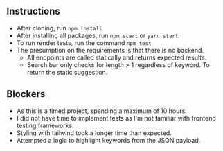 ## Instructions

- After cloning, run `npm install`
- After installing all packages, run `npm start` or `yarn start`
- To run render tests, run the command `npm test`
- The presumption on the requirements is that there is no backend.
  - All endpoints are called statically and returns expected results.
  - Search bar only checks for length > 1 regardless of keyword. To return the static suggestion.

## Blockers

- As this is a timed project, spending a maximum of 10 hours.
- I did not have time to implement tests as I'm not familiar with frontend testing frameworks.
- Styling with tailwind took a longer time than expected.
- Attempted a logic to highlight keywords from the JSON payload.

